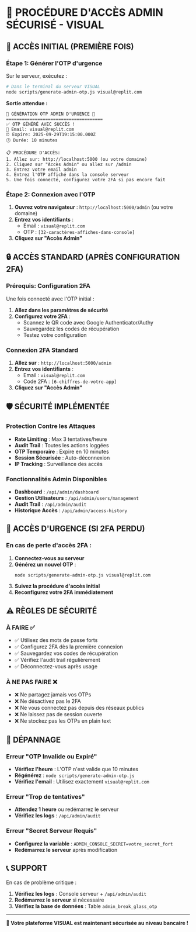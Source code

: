 # 🔐 PROCÉDURE D'ACCÈS ADMIN SÉCURISÉ - VISUAL

## 🚨 ACCÈS INITIAL (PREMIÈRE FOIS)

### Étape 1: Générer l'OTP d'urgence

Sur le serveur, exécutez :

```bash
# Dans le terminal du serveur VISUAL
node scripts/generate-admin-otp.js visual@replit.com
```

**Sortie attendue :**
```
🚨 GÉNÉRATION OTP ADMIN D'URGENCE 🚨
=====================================
✅ OTP GÉNÉRÉ AVEC SUCCÈS !
📧 Email: visual@replit.com
⏰ Expire: 2025-09-29T19:15:00.000Z
🕒 Durée: 10 minutes

📋 PROCÉDURE D'ACCÈS:
1. Allez sur: http://localhost:5000 (ou votre domaine)
2. Cliquez sur "Accès Admin" ou allez sur /admin
3. Entrez votre email admin
4. Entrez l'OTP affiché dans la console serveur
5. Une fois connecté, configurez votre 2FA si pas encore fait
```

### Étape 2: Connexion avec l'OTP

1. **Ouvrez votre navigateur** : `http://localhost:5000/admin` (ou votre domaine)
2. **Entrez vos identifiants** :
   - Email : `visual@replit.com`
   - OTP : `[32-caractères-affiches-dans-console]`
3. **Cliquez sur "Accès Admin"**

## 🔒 ACCÈS STANDARD (APRÈS CONFIGURATION 2FA)

### Prérequis: Configuration 2FA

Une fois connecté avec l'OTP initial :

1. **Allez dans les paramètres de sécurité**
2. **Configurez votre 2FA** :
   - Scannez le QR code avec Google Authenticator/Authy
   - Sauvegardez les codes de récupération
   - Testez votre configuration

### Connexion 2FA Standard

1. **Allez sur** : `http://localhost:5000/admin`
2. **Entrez vos identifiants** :
   - Email : `visual@replit.com`
   - Code 2FA : `[6-chiffres-de-votre-app]`
3. **Cliquez sur "Accès Admin"**

## 🛡️ SÉCURITÉ IMPLÉMENTÉE

### Protection Contre les Attaques

- **Rate Limiting** : Max 3 tentatives/heure
- **Audit Trail** : Toutes les actions loggées
- **OTP Temporaire** : Expire en 10 minutes
- **Session Sécurisée** : Auto-déconnexion
- **IP Tracking** : Surveillance des accès

### Fonctionnalités Admin Disponibles

- **Dashboard** : `/api/admin/dashboard`
- **Gestion Utilisateurs** : `/api/admin/users/management`
- **Audit Trail** : `/api/admin/audit`
- **Historique Accès** : `/api/admin/access-history`

## 🚨 ACCÈS D'URGENCE (SI 2FA PERDU)

### En cas de perte d'accès 2FA :

1. **Connectez-vous au serveur**
2. **Générez un nouvel OTP** :
   ```bash
   node scripts/generate-admin-otp.js visual@replit.com
   ```
3. **Suivez la procédure d'accès initial**
4. **Reconfigurez votre 2FA immédiatement**

## ⚠️ RÈGLES DE SÉCURITÉ

### À FAIRE ✅

- ✅ Utilisez des mots de passe forts
- ✅ Configurez 2FA dès la première connexion
- ✅ Sauvegardez vos codes de récupération
- ✅ Vérifiez l'audit trail régulièrement
- ✅ Déconnectez-vous après usage

### À NE PAS FAIRE ❌

- ❌ Ne partagez jamais vos OTPs
- ❌ Ne désactivez pas le 2FA
- ❌ Ne vous connectez pas depuis des réseaux publics
- ❌ Ne laissez pas de session ouverte
- ❌ Ne stockez pas les OTPs en plain text

## 🔧 DÉPANNAGE

### Erreur "OTP Invalide ou Expiré"

- **Vérifiez l'heure** : L'OTP n'est valide que 10 minutes
- **Régénérez** : `node scripts/generate-admin-otp.js`
- **Vérifiez l'email** : Utilisez exactement `visual@replit.com`

### Erreur "Trop de tentatives"

- **Attendez 1 heure** ou redémarrez le serveur
- **Vérifiez les logs** : `/api/admin/audit`

### Erreur "Secret Serveur Requis"

- **Configurez la variable** : `ADMIN_CONSOLE_SECRET=votre_secret_fort`
- **Redémarrez le serveur** après modification

## 📞 SUPPORT

En cas de problème critique :

1. **Vérifiez les logs** : Console serveur + `/api/admin/audit`
2. **Redémarrez le serveur** si nécessaire
3. **Vérifiez la base de données** : Table `admin_break_glass_otp`

---

**🔐 Votre plateforme VISUAL est maintenant sécurisée au niveau bancaire !**
